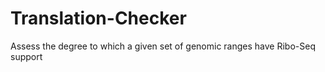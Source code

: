 # Translation-Checker
Assess the degree to which a given set of genomic ranges have Ribo-Seq support 

